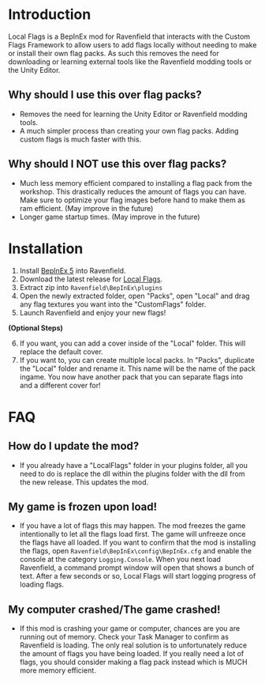 # Introduction
Local Flags is a BepInEx mod for Ravenfield that interacts with the Custom Flags Framework to allow users to add flags locally without needing to make or install their own flag packs. As such this removes the need for downloading or learning external tools like the Ravenfield modding tools or the Unity Editor.

## Why should I use this over flag packs?
- Removes the need for learning the Unity Editor or Ravenfield modding tools.
- A much simpler process than creating your own flag packs. Adding custom flags is much faster with this.

## Why should I NOT use this over flag packs?
- Much less memory efficient compared to installing a flag pack from the workshop. This drastically reduces the amount of flags you can have. Make sure to optimize your flag images before hand to make them as ram efficient. (May improve in the future)
- Longer game startup times. (May improve in the future)

# Installation

1. Install [BepInEx 5](https://github.com/BepInEx/BepInEx) into Ravenfield.
2. Download the latest release for [Local Flags](https://github.com/MianReplicate/Local-Flags/releases).
3. Extract zip into ```Ravenfield\BepInEx\plugins```
4. Open the newly extracted folder, open "Packs", open "Local" and drag any flag textures you want into the "CustomFlags" folder.
5. Launch Ravenfield and enjoy your new flags!

**(Optional Steps)**

6. If you want, you can add a cover inside of the "Local" folder. This will replace the default cover.
7. If you want to, you can create multiple local packs. In "Packs", duplicate the "Local" folder and rename it. This name will be the name of the pack ingame. You now have another pack that you can separate flags into and a different cover for!

# FAQ

## How do I update the mod?
- If you already have a "LocalFlags" folder in your plugins folder, all you need to do is replace the dll within the plugins folder with the dll from the new release. This updates the mod.

## My game is frozen upon load!
- If you have a lot of flags this may happen. The mod freezes the game intentionally to let all the flags load first. The game will unfreeze once the flags have all loaded. If you want to confirm that the mod is installing the flags, open ```Ravenfield\BepInEx\config\BepInEx.cfg``` and enable the console at the category ```Logging.Console```. When you next load Ravenfield, a command prompt window will open that shows a bunch of text. After a few seconds or so, Local Flags will start logging progress of loading flags.

## My computer crashed/The game crashed!
- If this mod is crashing your game or computer, chances are you are running out of memory. Check your Task Manager to confirm as Ravenfield is loading. The only real solution is to unfortunately reduce the amount of flags you have being loaded. If you really need a lot of flags, you should consider making a flag pack instead which is MUCH more memory efficient.
